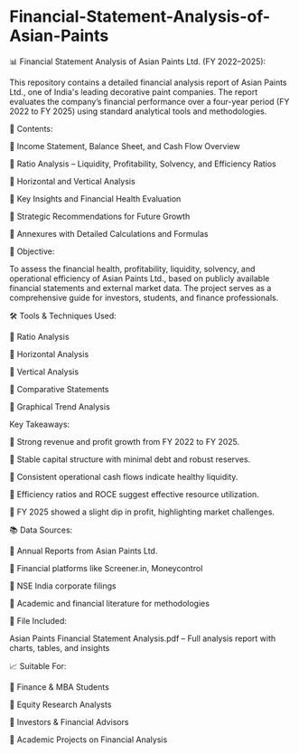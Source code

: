 # Financial-Statement-Analysis-of-Asian-Paints

📊 Financial Statement Analysis of Asian Paints Ltd. (FY 2022–2025):

This repository contains a detailed financial analysis report of Asian Paints Ltd., one of India's leading decorative paint companies. The report evaluates the company’s financial performance over a four-year period (FY 2022 to FY 2025) using standard analytical tools and methodologies.

📁 Contents:

📌 Income Statement, Balance Sheet, and Cash Flow Overview

📌 Ratio Analysis – Liquidity, Profitability, Solvency, and Efficiency Ratios

📌 Horizontal and Vertical Analysis

📌 Key Insights and Financial Health Evaluation

📌 Strategic Recommendations for Future Growth

📌 Annexures with Detailed Calculations and Formulas


🧾 Objective:

To assess the financial health, profitability, liquidity, solvency, and operational efficiency of Asian Paints Ltd., based on publicly available financial statements and external market data. The project serves as a comprehensive guide for investors, students, and finance professionals.

🛠️ Tools & Techniques Used:

📌 Ratio Analysis

📌 Horizontal Analysis

📌 Vertical Analysis

📌 Comparative Statements

📌 Graphical Trend Analysis


Key Takeaways:

📌 Strong revenue and profit growth from FY 2022 to FY 2025.

📌 Stable capital structure with minimal debt and robust reserves.

📌 Consistent operational cash flows indicate healthy liquidity.

📌 Efficiency ratios and ROCE suggest effective resource utilization.

📌 FY 2025 showed a slight dip in profit, highlighting market challenges.


📚 Data Sources:

📌 Annual Reports from Asian Paints Ltd.

📌 Financial platforms like Screener.in, Moneycontrol

📌 NSE India corporate filings

📌 Academic and financial literature for methodologies


📄 File Included:

Asian Paints Financial Statement Analysis.pdf – Full analysis report with charts, tables, and insights


📈 Suitable For:

📌 Finance & MBA Students

📌 Equity Research Analysts

📌 Investors & Financial Advisors

📌 Academic Projects on Financial Analysis


